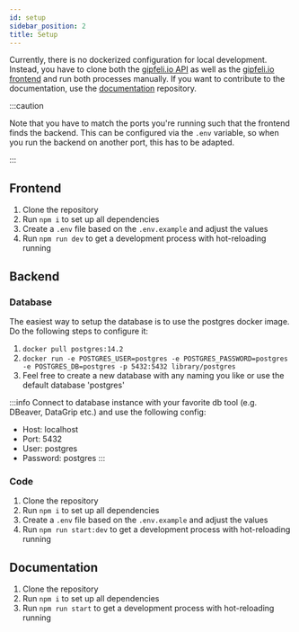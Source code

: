 ```yaml
---
id: setup 
sidebar_position: 2 
title: Setup
---
```


Currently, there is no dockerized configuration for local development. Instead, you have to clone both
the [gipfeli.io API](https://github.com/gipfeli-io/gipfeli-api) as well as
the [gipfeli.io frontend](https://github.com/gipfeli-io/gipfeli-frontend) and run both processes manually. If you want
to contribute to the documentation, use the [documentation](https://github.com/gipfeli-io/documentation) repository.

:::caution

Note that you have to match the ports you're running such that the frontend finds the backend. This can be configured
via the `.env` variable, so when you run the backend on another port, this has to be adapted.

:::

## Frontend

1. Clone the repository
2. Run `npm i` to set up all dependencies
3. Create a `.env` file based on the `.env.example` and adjust the values
4. Run `npm run dev` to get a development process with hot-reloading running

## Backend

### Database
The easiest way to setup the database is to use the postgres docker image. Do the following steps to configure it:
1. `docker pull postgres:14.2`
2. `docker run -e POSTGRES_USER=postgres -e POSTGRES_PASSWORD=postgres -e POSTGRES_DB=postgres -p 5432:5432 library/postgres`
3. Feel free to create a new database with any naming you like or use the default database 'postgres'

:::info
Connect to database instance with your favorite db tool (e.g. DBeaver, DataGrip etc.) and use the following config:
- Host: localhost
- Port: 5432
- User: postgres
- Password: postgres
:::

### Code
1. Clone the repository
2. Run `npm i` to set up all dependencies
3. Create a `.env` file based on the `.env.example` and adjust the values
4. Run `npm run start:dev` to get a development process with hot-reloading running



## Documentation

1. Clone the repository
2. Run `npm i` to set up all dependencies
3. Run `npm run start` to get a development process with hot-reloading running
